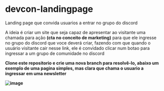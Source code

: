 # devcon-landingpage
Landing page que convida usuarios a entrar no grupo do discord

<p>A ideia é criar um site que seja capaz de apresentar ao visitante uma chamada para ação <b>(cta no conceito de marketing)</b> para que ele ingresse no grupo do discord que voce deverá criar, fazendo com que quando o usuário visitante cair nesse link, ele é convidado clicar num botao para ingressar a um grupo de comunidade no discord </p>

<b>Clone este repositorio e crie uma nova branch para resolvê-lo, abaixo um exemplo de uma pagina simples, mas clara que chama o usuario a ingressar em uma newsletter

![image](https://user-images.githubusercontent.com/81270415/206171244-77757107-2ead-4ffa-8385-1ab8eebea6a2.png)
